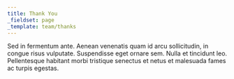 ```yaml
---
title: Thank You
_fieldset: page
_template: team/thanks
---
```

Sed in fermentum ante. Aenean venenatis quam id arcu sollicitudin, in congue risus vulputate. Suspendisse eget ornare sem. Nulla et tincidunt leo. Pellentesque habitant morbi tristique senectus et netus et malesuada fames ac turpis egestas.
